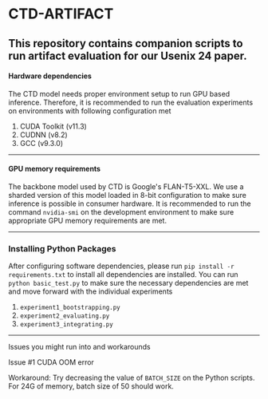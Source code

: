 
# CTD-ARTIFACT
This repository contains companion scripts to run artifact evaluation for our Usenix 24 paper. 
 --
 #### Hardware dependencies
 The CTD model needs proper environment setup to run GPU based inference. 
 Therefore, it is recommended to run the evaluation experiments on environments with following configuration met
 

 1. CUDA Toolkit (v11.3)
 2. CUDNN (v8.2)
 3. GCC (v9.3.0)
 ---
 #### GPU memory requirements 
 The backbone model used by CTD is Google's FLAN-T5-XXL. We use a sharded version of this model loaded in 8-bit  configuration to make sure inference is possible in consumer hardware.
 It is recommended to run the command `nvidia-smi` on the development environment to make sure appropriate GPU memory requirements are met.

---

### Installing Python Packages
After configuring  software dependencies, please run `pip install -r requirements.txt` to install all dependencies are installed. 
You can run `python basic_test.py` to make sure the necessary dependencies are met and move forward with the individual experiments 

 1. `experiment1_bootstrapping.py`
 2. `experiment2_evaluating.py`
 3. `experiment3_integrating.py`

 ---
 Issues you might run into and workarounds 

Issue #1 CUDA OOM error
    
 Workaround: Try decreasing the value of `BATCH_SIZE` on the Python scripts. For 24G of memory, batch size of 50 should work. 
